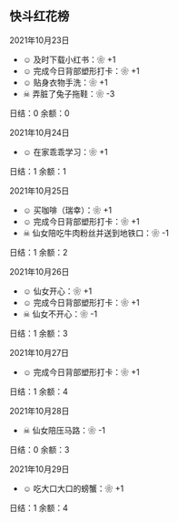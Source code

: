## 快斗红花榜

2021年10月23日
- ☺ 及时下载小红书：❀ +1
- ☺ 完成今日背部塑形打卡：❀ +1
- ☺ 贴身衣物手洗：❀ +1
- ☠ 弄脏了兔子拖鞋：❀ -3

日结：0
余额：0

2021年10月24日
- ☺ 在家乖乖学习：❀ +1

日结：1
余额：1

2021年10月25日
- ☺ 买咖啡（瑞幸）：❀ +1
- ☺ 完成今日背部塑形打卡：❀ +1
- ☠ 仙女陪吃牛肉粉丝并送到地铁口：❀ -1

日结：1
余额：2

2021年10月26日
- ☺ 仙女开心：❀ +1
- ☺ 完成今日背部塑形打卡：❀ +1
- ☠ 仙女不开心：❀ -1

日结：1
余额：3

2021年10月27日
- ☺ 完成今日背部塑形打卡：❀ +1

日结：1
余额：4

2021年10月28日
- ☠ 仙女陪压马路：❀ -1

日结：0
余额：3

2021年10月29日
- ☺ 吃大口大口的螃蟹：❀ +1

日结：1
余额：4
